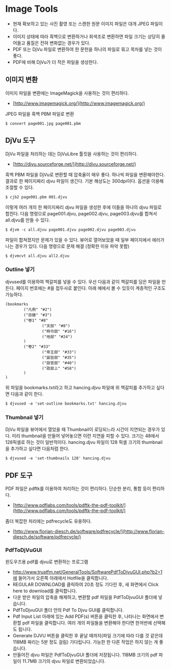 Image Tools
================================

* 현재 확보하고 있는 사진 촬영 또는 스캔한 원문 이미지 파일은 대개 JPEG 파일이다. 
* 이미지 상태에 따라 흑백으로 변환하거나 회색조로 변환하면 파일 크기는 상당히 줄어들고 품질은 전혀 변화없는 경우가 있다.
* PDF 또는 DjVu 파일로 변환하여 한 문헌을 하나의 파일로 묶고 목차를 넣는 것이 좋다.
* PDF에 비해 DjVu가 더 작은 파일을 생성한다.

이미지 변환
--------------------------------

이미지 파일을 변환에는 ImageMagick을 사용하는 것이 편리하다. 

* [http://www.imagemagick.org/](http://www.imagemagick.org/)

JPEG 파일을 흑백 PBM 파일로 변환

    $ convert page001.jpg page001.pbm



DjVu 도구
--------------------------------

DjVu 파일을 처리하는 데는 DjVuLibre 툴킷을 사용하는 것이 편리하다. 

* [http://djvu.sourceforge.net/](http://djvu.sourceforge.net/)

흑백 PBM 파일을  DjVu로 변환할 때 압축율이 매우 좋다. 하나씩 파일을 변환해야한다. 결과로 한 페이지짜리 djvu 파일이 생긴다. 기본 해상도는 300dpi이다. 옵션을 이용해 조절할 수 있다.

    $ cjb2 page001.pbm 001.djvu

이렇게 여러 개의 한 페이지짜리  djvu 파일을 생성한 후에 이들을 하나의 djvu 파일로 합친다. 다음 명령으로 page001.djvu, page002.djvu, page003.djvu를 합쳐서 all.djvu를 만들 수 있다.

    $ djvm -c all.djvu page001.djvu page002.djvu page003.djvu

파일이 합쳐졌지만 문제가 있을 수 있다. 뷰어로 열어보았을 때 일부 페이지에서 에러가 나는 경우가 있다. 다음 명령으로 문제 해결 (정확한 이유 파악 못함)

    $ djvmcvt all.djvu all2.djvu


### Outline 넣기

djvused를 이용하여 책갈피를 넣을 수 있다. 우선 다음과 같이 책갈피를 담은 파일을 만든다. 페이지 번호에는 #을 접두사로 붙인다. 아래 예에서 볼 수 있듯이 계층적인 구조도 가능하다.

    (bookmarks
            ("凡例" "#2")
            ("目錄" "#3")
            ("卷1" "#8"
                    ("天部" "#8")
                    ("時令部" "#16")
                    ("地部" "#24")
            )
            ("卷2" "#33"
                    ("帝王部" "#33")
                    ("諭旨部" "#35")
                    ("設官部" "#40")
                    ("政部上" "#58")
            )
    )

위 파일을 bookmarks.txt라고 하고 hancing.djvu 파일에 위 책갈피를 추가하고 싶다면 다음과 같이 한다.

    $ djvused -e 'set-outline bookmarks.txt' hancing.djvu

### Thumbnail 넣기

DjVu 파일을 뷰어에서 열었을 때 Thumbnail이 로딩되느라 시간이 지연되는 경우가 있다. 미리 thumbnail을 만들어 넣어놓으면 이런 지연을 피할 수 있다. 크기는 48에서 128픽셀로 하는 것이 일반적이다. hancing.djvu 파일이 128 픽셀 크기의 thumbnail을 추가하고 싶다면 다음처럼 한다.

    $ djvused -e 'set-thumbnails 128' hancing.djvu


PDF 도구
--------------------------------

PDF 파일은 pdftk를 이용하여 처리하는 것이 편리하다. 단순한 분리, 통합 등이 편리하다.

* [http://www.pdflabs.com/tools/pdftk-the-pdf-toolkit/](http://www.pdflabs.com/tools/pdftk-the-pdf-toolkit/)

좀더 복잡한 처리에는 pdfrecycle도 유용하다.

* [http://www.florian-diesch.de/software/pdfrecycle/](http://www.florian-diesch.de/software/pdfrecycle/)


### PdfToDjVuGUI

윈도우즈용 pdf를 djvu로 변환하는 프로그램

* http://www.trustfm.net/GeneralTools/SoftwarePdfToDjvuGUI.php?b2=1에 들어가서 오른쪽 아래에서 Hotfile을 클릭합니다.
* REGULAR DOWNLOAD를 클릭하여 20초 정도 기다린 후, 새 화면에서 Click here to download를 클릭합니다.
* 다운 받은 파일의 압축을 해제하고, 변환할 pdf 파일을 PdfToDjvuGUI 폴더에 넣습니다.
* PdfToDjvuGUI 폴더 안의 Pdf To Djvu GUI를 클릭합니다.
* Pdf Input List 아래에 있는 Add PDF(s) 버튼을 클릭한 후, 나타나는 화면에서 변환할 pdf 파일을 클릭합니다. 여러 개의 파일들을 변환해야 한다면 한꺼번에 선택해도 됩니다.
* Generate DJVU 버튼을 클릭한 후 끝날 때까지(파일 크기에 따라 다를 것 같은데 118MB 짜리는 5분 정도 걸림) 기다립니다. 가능한 한 다른 작업은 하지 않는 게 좋습니다.
* 만들어진 djvu 파일은 PdfToDjvuGUI 폴더에 저장됩니다. 118MB 크기의 pdf 파일이 11.7MB 크기의 djvu 파일로 변환되었습니다.

